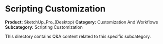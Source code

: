 # Scripting Customization

**Product:** SketchUp_Pro_(Desktop)
**Category:** Customization And Workflows
**Subcategory:** Scripting Customization

This directory contains Q&A content related to this specific subcategory.
